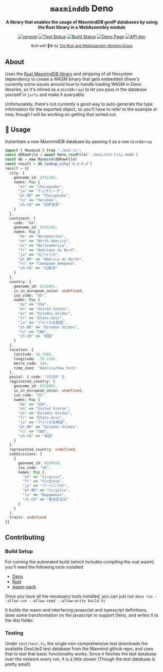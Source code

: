 <div align="center">

  <h1><code>maxminddb</code> Deno</h1>

  <strong>A library that enables the usage of MaxmindDB geoIP databases by using the Rust library in a WebAssembly module</strong>

  <p>
    <a href="https://github.com/josh-hemphill/maxminddb-deno/actions/workflows/test.yml"><img src="https://img.shields.io/github/v/tag/josh-hemphill/subslate?sort=semver&style=flat-square" alt="version" /></a>
    <a href="https://github.com/josh-hemphill/maxminddb-deno/actions/workflows/test.yml"><img src="https://img.shields.io/github/workflow/status/josh-hemphill/maxminddb-deno/Test?label=Tests&style=flat-square" alt="Test Status" /></a>
    <a href="https://github.com/josh-hemphill/maxminddb-deno/actions/workflows/build.yml"><img src="https://img.shields.io/github/workflow/status/josh-hemphill/maxminddb-deno/Build?label=Build&style=flat-square" alt="Build Status" /></a>
    <a href="https://deno.land/x/maxminddb/mod.ts"><img src="https://img.shields.io/static/v1?label=&message=Deno&logo=deno&color=informational&style=flat-square" alt="Deno Page" /></a>
    <a href="https://doc.deno.land/https/deno.land/x/maxminddb/mod.ts"><img src="https://img.shields.io/static/v1?label=&message=API-Doc&color=informational&style=flat-square&logo=deno" alt="API doc" /></a>
  </p>

  <sub>Built with 🦀🕸 by <a href="https://rustwasm.github.io/">The Rust and WebAssembly Working Group</a></sub>
</div>

## About

Uses the [Rust MaxmindDB library](https://crates.io/crates/maxminddb) and stripping of all filesystem dependency to create a WASM binary that gets embedded (there's currently some issues around how to handle loading WASM in Deno libraries, so it's inlined as a `Uint8Array`) to let you pass in the database yourself in `js/ts` and make it queryable.

Unfortunately, there's not currently a good way to auto-generate the type information for the exported object, so you'll have to refer to the example or now, though I will be working on getting that sorted out.

## 🚴 Usage

Instantiate a new MaxmindDB database by passing it as a raw `Uint8Array`

```ts
import { Maxmind } from "./mod.ts";
const dbRawFile = await Deno.readFile('./GeoLite2-City.mmdb')
const db = new Maxmind(dbRawFile)
const result = db.lookup_city('8.8.8.8')
result = {{
  city: {
    geoname_id: 4752186,
    names: Map {
      "en" => "Chesapeake",
      "ja" => "チェサピーク",
      "pt-BR" => "Chesapeake",
      "ru" => "Чесапик",
      "zh-CN" => "切萨皮克"
    }
  },
  continent: {
    code: "NA",
    geoname_id: 6255149,
    names: Map {
      "de" => "Nordamerika",
      "en" => "North America",
      "es" => "Norteamérica",
      "fr" => "Amérique du Nord",
      "ja" => "北アメリカ",
      "pt-BR" => "América do Norte",
      "ru" => "Северная Америка",
      "zh-CN" => "北美洲"
    }
  },
  country: {
    geoname_id: 6252001,
    is_in_european_union: undefined,
    iso_code: "US",
    names: Map {
      "de" => "USA",
      "en" => "United States",
      "es" => "Estados Unidos",
      "fr" => "États-Unis",
      "ja" => "アメリカ合衆国",
      "pt-BR" => "Estados Unidos",
      "ru" => "США",
      "zh-CN" => "美国"
    }
  },
  location: {
    latitude: 36.7348,
    longitude: -76.2343,
    metro_code: 544,
    time_zone: "America/New_York"
  },
  postal: { code: "23320" },
  registered_country: {
    geoname_id: 6252001,
    is_in_european_union: undefined,
    iso_code: "US",
    names: Map {
      "de" => "USA",
      "en" => "United States",
      "es" => "Estados Unidos",
      "fr" => "États-Unis",
      "ja" => "アメリカ合衆国",
      "pt-BR" => "Estados Unidos",
      "ru" => "США",
      "zh-CN" => "美国"
    }
  },
  represented_country: undefined,
  subdivisions: [
    {
      geoname_id: 6254928,
      iso_code: "VA",
      names: Map {
        "en" => "Virginia",
        "fr" => "Virginie",
        "ja" => "バージニア州",
        "pt-BR" => "Virgínia",
        "ru" => "Вирджиния",
        "zh-CN" => "弗吉尼亚州"
      }
    }
  ],
  traits: undefined
}}
```

## Contributing

### Build Setup

For running the automated build (which includes compiling the rust wasm) you'll need the following tools installed

  - [Deno](https://deno.land/#installation)
  - [Rust](https://doc.rust-lang.org/cargo/getting-started/installation.html)
  - [wasm-pack](https://rustwasm.github.io/wasm-pack/installer/)

Once you have all the necessary tools installed, you can just run `deno run --allow-run --allow-read --allow-write build.ts`

It builds the wasm and interfacing javascript and typescript definitions, does some transformation on the javascript to support Deno, and writes it to the dist folder.

### Testing

Under `test/test.ts`, the single non-comprehensive test downloads the available GeoLite2 test database from the Maxmind github repo, and uses that to test that basic functionality works. Since it fetches the test database over the network every run, it is a little slower (Though the test database is pretty small).
